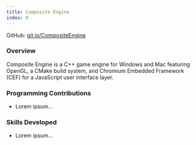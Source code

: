 ```yaml
---
title: Composite Engine
index: 0
---
```


GitHub: [git.io/CompositeEngine](https://git.io/CompositeEngine)

### Overview

Composite Engine is a C++ game engine for Windows and Mac featuring OpenGL, a CMake build system, and Chromium Embedded Framework (CEF) for a JavaScript user interface layer.

### Programming Contributions

- Lorem ipsum...

### Skills Developed

- Lorem ipsum...
